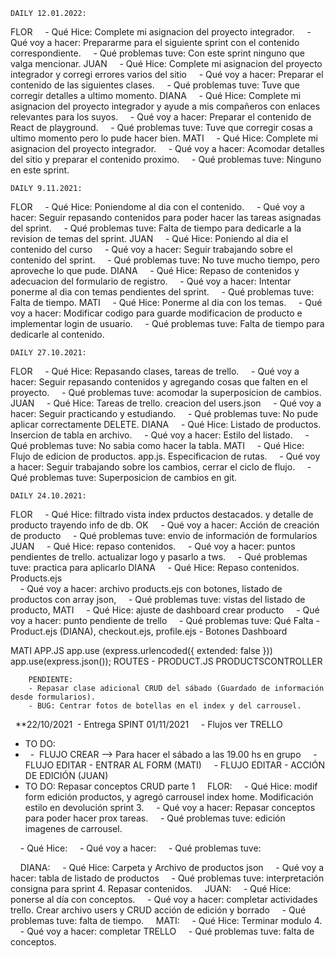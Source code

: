     
    DAILY 12.01.2022:

FLOR
    - Qué Hice: Complete mi asignacion del proyecto integrador.
    - Qué voy a hacer: Prepararme para el siguiente sprint con el contenido correspondiente.
    - Qué problemas tuve: Con este sprint ninguno que valga mencionar.
JUAN
    - Qué Hice: Complete mi asignacion del proyecto integrador y corregi errores varios del sitio
    - Qué voy a hacer: Preparar el contenido de las siguientes clases.
    - Qué problemas tuve: Tuve que corregir detalles a ultimo momento.
DIANA
    - Qué Hice: Complete mi asignacion del proyecto integrador y ayude a mis compañeros con enlaces relevantes para los suyos.
    - Qué voy a hacer: Preparar el contenido de React de playground.
    - Qué problemas tuve: Tuve que corregir cosas a ultimo momento pero lo pude hacer bien.
MATI
    - Qué Hice: Complete mi asignacion del proyecto integrador.
    - Qué voy a hacer: Acomodar detalles del sitio y preparar el contenido proximo.
    - Qué problemas tuve: Ninguno en este sprint.

        
    DAILY 9.11.2021:

FLOR
    - Qué Hice: Poniendome al dia con el contenido.
    - Qué voy a hacer: Seguir repasando contenidos para poder hacer las tareas asignadas del sprint.
    - Qué problemas tuve: Falta de tiempo para dedicarle a la revision de temas del sprint.
JUAN
    - Qué Hice: Poniendo al dia el contenido del curso
    - Qué voy a hacer: Seguir trabajando sobre el contenido del sprint.
    - Qué problemas tuve: No tuve mucho tiempo, pero aproveche lo que pude.
DIANA
    - Qué Hice: Repaso de contenidos y adecuacion del formulario de registro.
    - Qué voy a hacer: Intentar ponerme al dia con temas pendientes del sprint.
    - Qué problemas tuve: Falta de tiempo.
MATI
    - Qué Hice: Ponerme al dia con los temas.
    - Qué voy a hacer: Modificar codigo para guarde modificacion de producto e implementar login de usuario.
    - Qué problemas tuve: Falta de tiempo para dedicarle al contenido.

    
    DAILY 27.10.2021:

FLOR
    - Qué Hice: Repasando clases, tareas de trello.
    - Qué voy a hacer: Seguir repasando contenidos y agregando cosas que falten en el proyecto.
    - Qué problemas tuve: acomodar la superposicion de cambios.
JUAN
    - Qué Hice: Tareas de trello. creacion del users.json
    - Qué voy a hacer: Seguir practicando y estudiando.
    - Qué problemas tuve: No pude aplicar correctamente DELETE.
DIANA
    - Qué Hice: Listado de productos. Insercion de tabla en archivo.
    - Qué voy a hacer: Estilo del listado.
    - Qué problemas tuve: No sabia como hacer la tabla.
MATI
    - Qué Hice: Flujo de edicion de productos. app.js. Especificacion de rutas.
    - Qué voy a hacer: Seguir trabajando sobre los cambios, cerrar el ciclo de flujo.
    - Qué problemas tuve: Superposicion de cambios en git.

    DAILY 24.10.2021:

FLOR
    - Qué Hice: filtrado vista index prductos destacados. y detalle de producto trayendo info de db. OK
    - Qué voy a hacer: Acción de creación de producto
    - Qué problemas tuve: envio de información de formularios 
JUAN
    - Qué Hice: repaso contenidos.
    - Qué voy a hacer: puntos pendientes de trello. actualizar logo y pasarlo a tws.
    - Qué problemas tuve: practica para aplicarlo
DIANA
    - Qué Hice: Repaso contenidos. Products.ejs  
    - Qué voy a hacer: archivo products.ejs con botones, listado de productos con array json, 
    - Qué problemas tuve: vistas del listado de producto,
MATI
    - Qué Hice: ajuste de dashboard crear producto
    - Qué voy a hacer: punto pendiente de trello 
    - Qué problemas tuve: Qué Falta    - Product.ejs (DIANA), checkout.ejs, profile.ejs
        - Botones Dashboard




MATI
    APP.JS
        app.use (express.urlencoded({ extended: false }))
        app.use(express.json());
    ROUTES - PRODUCT.JS
    PRODUCTSCONTROLLER      



        PENDIENTE: 
        - Repasar clase adicional CRUD del sábado (Guardado de información desde formularios). 
        - BUG: Centrar fotos de botellas en el index y del carrousel.


   **22/10/2021
 - Entrega SPINT 01/11/2021
    - Flujos ver TRELLO
- TO DO:
-   -  FLUJO CREAR --> Para hacer el sábado a las 19.00 hs en grupo
    - FLUJO EDITAR - ENTRAR AL FORM (MATI)
    - FLUJO EDITAR - ACCIÓN DE EDICIÓN (JUAN)
    
- TO DO: Repasar conceptos CRUD parte 1 
    FLOR:
    - Qué Hice: modif form edición productos, y agregó carrousel index home. Modificación estilo en devolución sprint 3.
    - Qué voy a hacer: Repasar conceptos para poder hacer prox tareas.
    - Qué problemas tuve: edición imagenes de carrousel.

    - Qué Hice: 
    - Qué voy a hacer: 
    - Qué problemas tuve: 


    DIANA:
    - Qué Hice: Carpeta y Archivo de productos json
    - Qué voy a hacer: tabla de listado de productos 
    - Qué problemas tuve: interpretación consigna para sprint 4. Repasar contenidos.
    JUAN:
    - Qué Hice: ponerse al día con conceptos.
    - Qué voy a hacer: completar actividades trello. Crear archivo users y CRUD acción de edición y borrado 
    - Qué problemas tuve: falta de tiempo.
    MATI:
    - Qué Hice: Terminar modulo 4.
    - Qué voy a hacer: completar TRELLO
    - Qué problemas tuve: falta de conceptos.
